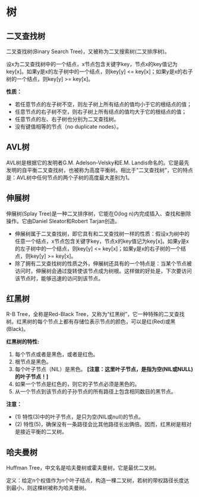 # 树

## 二叉查找树
二叉查找树(Binary Search Tree)，又被称为二叉搜索树(二叉排序树)。

设x为二叉查找树中的一个结点，x节点包含关键字key，节点x的key值记为key[x]。如果y是x的左子树中的一个结点，则key[y] <= key[x]；如果y是x的右子树的一个结点，则key[y] >= key[x]。

**性质：**
 - 若任意节点的左子树不空，则左子树上所有结点的值均小于它的根结点的值；
 - 任意节点的右子树不空，则右子树上所有结点的值均大于它的根结点的值；
 - 任意节点的左、右子树也分别为二叉查找树。
 - 没有键值相等的节点（no duplicate nodes）。

## AVL树
AVL树是根据它的发明者G.M. Adelson-Velsky和E.M. Landis命名的。它是最先发明的自平衡二叉查找树，也被称为高度平衡树。相比于"二叉查找树"，它的特点是：AVL树中任何节点的两个子树的高度最大差别为1。 

## 伸展树
伸展树(Splay Tree)是一种二叉排序树，它能在O(log n)内完成插入、查找和删除操作。它由Daniel Sleator和Robert Tarjan创造。
- 伸展树属于二叉查找树，即它具有和二叉查找树一样的性质：假设x为树中的任意一个结点，x节点包含关键字key，节点x的key值记为key[x]。如果y是x的左子树中的一个结点，则key[y] <= key[x]；如果y是x的右子树的一个结点，则key[y] >= key[x]。
- 除了拥有二叉查找树的性质之外，伸展树还具有的一个特点是：当某个节点被访问时，伸展树会通过旋转使该节点成为树根。这样做的好处是，下次要访问该节点时，能够迅速的访问到该节点。

## 红黑树
 R-B Tree，全称是Red-Black Tree，又称为“红黑树”，它一种特殊的二叉查找树。红黑树的每个节点上都有存储位表示节点的颜色，可以是红(Red)或黑(Black)。

**红黑树的特性:**
1. 每个节点或者是黑色，或者是红色。
2. 根节点是黑色。
3. 每个叶子节点（NIL）是黑色。 **[注意：这里叶子节点，是指为空(NIL或NULL)的叶子节点！]**
4. 如果一个节点是红色的，则它的子节点必须是黑色的。
5. 从一个节点到该节点的子孙节点的所有路径上包含相同数目的黑节点。

**注意：**
- (1) 特性(3)中的叶子节点，是只为空(NIL或null)的节点。
- (2) 特性(5)，确保没有一条路径会比其他路径长出俩倍。因而，红黑树是相对是接近平衡的二叉树。

## 哈夫曼树
Huffman Tree，中文名是哈夫曼树或霍夫曼树，它是最优二叉树。

定义：给定n个权值作为n个叶子结点，构造一棵二叉树，若树的带权路径长度达到最小，则这棵树被称为哈夫曼树。